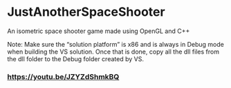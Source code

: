 # JustAnotherSpaceShooter
An isometric space shooter game made using OpenGL and C++

Note: Make sure the “solution platform” is x86 and is always in Debug mode when building the VS solution.
Once that is done, copy all the dll files from the dll folder to the Debug folder created by VS.

### https://youtu.be/JZYZdShmkBQ
